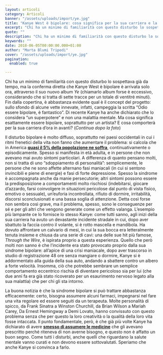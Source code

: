 ```yaml
---
layout: articoli
category: Articoli
banner: "/assets/uploads/import/ye.jpg"
title: "Kanye West è bipolare: cosa significa per la sua carriera e la sua musica"
excerpt: "Chi ha un minimo di familiarità con questo disturbo lo sospettava già da tempo, ma la conferma diretta che Kanye West è bipolare è arrivata solo ora, attraverso il suo nuovo album Ye (chiamarlo album forse è eccessivo, considerando che si tratta di sette tracce per un totale di ventitré minuti). Fin dalla copertina, è [&hellip"
quote: ""
description: "Chi ha un minimo di familiarità con questo disturbo lo sospettava già da tempo, ma la conferma diretta che Kanye West è bipolare è arrivata solo ora, attraverso il suo nuovo album Ye (chiamarlo album forse è eccessivo, considerando che si tratta di sette tracce per un totale di ventitré minuti). Fin dalla copertina, è [&hellip"
keywords: ""
date: 2018-06-05T00:00:00.000+01:00
author: "Marta Blumi Tripodi"
cover: "/assets/uploads/import/ye.jpg"
pagination:
  enabled: true

---
```


Chi ha un minimo di familiarità con questo disturbo lo sospettava già da tempo, ma la conferma diretta che Kanye West è bipolare è arrivata solo ora, attraverso il suo nuovo album _Ye_ (chiamarlo album forse è eccessivo, considerando che si tratta di sette tracce per un totale di ventitré minuti). Fin dalla copertina, è abbastanza evidente qual è il concept del progetto: sullo sfondo di alcune vette innevate, infatti, campeggia la scritta “Odio essere bipolare, è fantastico”. Di recente Kanye ha anche dichiarato che lo considera “un superpotere” e non una malattia mentale. Ma cosa significa esattamente essere bipolare, soprattutto per un artista? E cosa comporterà per la sua carriera d’ora in avanti? (_Continua dopo la foto_)

Il disturbo bipolare è molto diffuso, soprattutto nei paesi occidentali in cui i ritmi frenetici della vita non fanno che aumentare il problema: si calcola che in America [**quasi il 5% della popolazione ne soffra**](https://www.nimh.nih.gov/health/statistics/bipolar-disorder.shtml), continuativamente o episodicamente. Spesso si manifesta in età adulta, e in persone che non avevano mai avuto sintomi particolari. A differenza di quanto pensano molti, non si tratta di uno “sdoppiamento di personalità”: semplicemente, le persone che ne sono affette alternano fasi maniacali (in cui si sentono invincibili e piene di energie) e fasi di forte depressione. Spesso la sindrome è accompagnata anche da manie persecutorie; altri sintomi possono essere la predisposizione a comportamenti molto rischiosi (indebitarsi, giocare d’azzardo, farsi coinvolgere in situazioni pericolose dal punto di vista fisico, emotivo o sessuale), un’euforia incontrollata, rifiuto di dormire, irritabilità, discorsi sconclusionati e una bassa soglia di attenzione. Detta così forse non sembra così grave, ma il problema, spesso, sono le conseguenze per sé e per gli altri che vengono generate come un effetto valanga. L’esempio più lampante ce lo fornisce lo stesso Kanye: come tutti sanno, agli inizi della sua carriera ha avuto un devastante incidente stradale in cui, dopo aver sbattuto la faccia contro il volante, si è rotto mascella e mandibola. Ha dovuto affrontare un calvario di mesi, in cui la sua bocca era letteralmente tenuta insieme e chiusa da una serie di cavi: una delle sue hit più famose, _Through the Wire_, è ispirata proprio a questa esperienza. Quello che però molti non sanno è che l’incidente era stato provocato proprio dalla sua sindrome bipolare: all’apice di una crisi maniacale, dopo aver trascorso in studio di registrazione 48 ore senza mangiare o dormire, Kanye si è addormentato alla guida della sua auto, andando a sbattere contro un albero a forte velocità. Insomma, ciò che potrebbe sembrare un semplice comportamento eccentrico rischia di diventare pericoloso sia per lui (che due anni fa era già stato ricoverato per un esaurimento nervoso legato alla sua malattia) che per chi gli sta intorno.

La buona notizia è che la sindrome bipolare si può trattare abbastanza efficacemente: certo, bisogna assumere alcuni farmaci, impegnarsi nel fare una vita regolare ed essere seguiti da un terapeuta. Molte personalità di spicco, da Frank Sinatra a Winston Churchill, da Brian Wilson a Mariah Carey, Da Ernest Hemingway a Demi Lovato, hanno convissuto con questo problema senza che per questo la loro creatività o la qualità della loro vita fosse intaccata. Il punto fondamentale, però, è che già più volte Kanye ha dichiarato di avere [**smesso di assumere le medicine**](https://hotmc.com/le-sparate-sulla-schiavitu-di-kanye-dipenderebbero-dal-fatto-che-ha-smesso-di-curarsi/) che gli avevano prescritto perché riteneva di non averne bisogno, e questo non è affatto un buon segno. Come tutti i disturbi, anche quelli che riguardano la salute mentale vanno curati e non devono essere sottovalutati. Speriamo che anche Kanye si convinca a farlo.